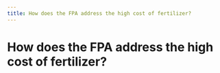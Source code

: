 ```yaml
---
title: How does the FPA address the high cost of fertilizer?
---
```


# How does the FPA address the high cost of fertilizer?
